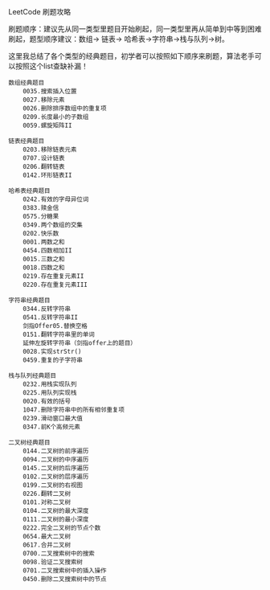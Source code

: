LeetCode 刷题攻略

刷题顺序：建议先从同一类型里题目开始刷起，同一类型里再从简单到中等到困难刷起，题型顺序建议：数组-> 链表-> 哈希表->字符串->栈与队列->树。

这里我总结了各个类型的经典题目，初学者可以按照如下顺序来刷题，算法老手可以按照这个list查缺补漏！

    数组经典题目
        0035.搜索插入位置
        0027.移除元素
        0026.删除排序数组中的重复项
        0209.长度最小的子数组
        0059.螺旋矩阵II

    链表经典题目
        0203.移除链表元素
        0707.设计链表
        0206.翻转链表
        0142.环形链表II

    哈希表经典题目
        0242.有效的字母异位词
        0383.赎金信
        0575.分糖果
        0349.两个数组的交集
        0202.快乐数
        0001.两数之和
        0454.四数相加II
        0015.三数之和
        0018.四数之和
        0219.存在重复元素II
        0220.存在重复元素III

    字符串经典题目
        0344.反转字符串
        0541.反转字符串II
        剑指Offer05.替换空格
        0151.翻转字符串里的单词
        延伸左旋转字符串（剑指offer上的题目）
        0028.实现strStr()
        0459.重复的子字符串

    栈与队列经典题目
        0232.用栈实现队列
        0225.用队列实现栈
        0020.有效的括号
        1047.删除字符串中的所有相邻重复项
        0239.滑动窗口最大值
        0347.前K个高频元素

    二叉树经典题目
        0144.二叉树的前序遍历
        0094.二叉树的中序遍历
        0145.二叉树的后序遍历
        0102.二叉树的层序遍历
        0199.二叉树的右视图
        0226.翻转二叉树
        0101.对称二叉树
        0104.二叉树的最大深度
        0111.二叉树的最小深度
        0222.完全二叉树的节点个数
        0654.最大二叉树
        0617.合并二叉树
        0700.二叉搜索树中的搜索
        0098.验证二叉搜索树
        0701.二叉搜索树中的插入操作
        0450.删除二叉搜索树中的节点
